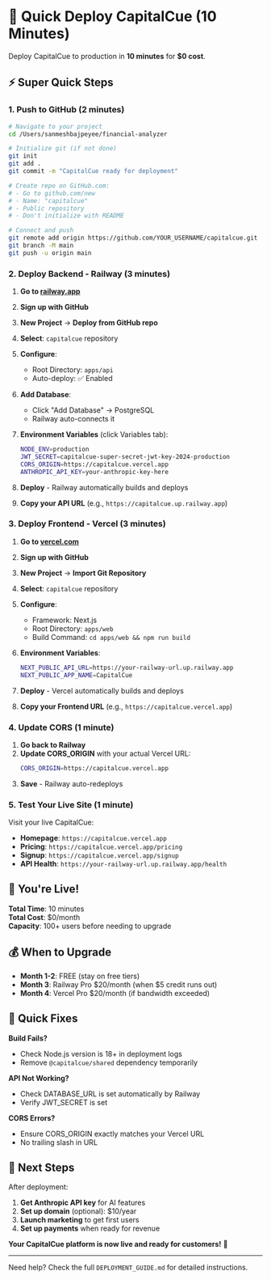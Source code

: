 # 🚀 Quick Deploy CapitalCue (10 Minutes)

Deploy CapitalCue to production in **10 minutes** for **$0 cost**.

## ⚡ Super Quick Steps

### 1. Push to GitHub (2 minutes)

```bash
# Navigate to your project
cd /Users/sanmeshbajpeyee/financial-analyzer

# Initialize git (if not done)
git init
git add .
git commit -m "CapitalCue ready for deployment"

# Create repo on GitHub.com:
# - Go to github.com/new
# - Name: "capitalcue"
# - Public repository
# - Don't initialize with README

# Connect and push
git remote add origin https://github.com/YOUR_USERNAME/capitalcue.git
git branch -M main
git push -u origin main
```

### 2. Deploy Backend - Railway (3 minutes)

1. **Go to [railway.app](https://railway.app)**
2. **Sign up with GitHub**
3. **New Project** → **Deploy from GitHub repo**
4. **Select**: `capitalcue` repository
5. **Configure**:
   - Root Directory: `apps/api`
   - Auto-deploy: ✅ Enabled

6. **Add Database**:
   - Click "Add Database" → PostgreSQL
   - Railway auto-connects it

7. **Environment Variables** (click Variables tab):
   ```bash
   NODE_ENV=production
   JWT_SECRET=capitalcue-super-secret-jwt-key-2024-production
   CORS_ORIGIN=https://capitalcue.vercel.app
   ANTHROPIC_API_KEY=your-anthropic-key-here
   ```

8. **Deploy** - Railway automatically builds and deploys
9. **Copy your API URL** (e.g., `https://capitalcue.up.railway.app`)

### 3. Deploy Frontend - Vercel (3 minutes)

1. **Go to [vercel.com](https://vercel.com)**
2. **Sign up with GitHub**
3. **New Project** → **Import Git Repository**
4. **Select**: `capitalcue` repository
5. **Configure**:
   - Framework: Next.js
   - Root Directory: `apps/web`
   - Build Command: `cd apps/web && npm run build`

6. **Environment Variables**:
   ```bash
   NEXT_PUBLIC_API_URL=https://your-railway-url.up.railway.app
   NEXT_PUBLIC_APP_NAME=CapitalCue
   ```

7. **Deploy** - Vercel automatically builds and deploys
8. **Copy your Frontend URL** (e.g., `https://capitalcue.vercel.app`)

### 4. Update CORS (1 minute)

1. **Go back to Railway**
2. **Update CORS_ORIGIN** with your actual Vercel URL:
   ```bash
   CORS_ORIGIN=https://capitalcue.vercel.app
   ```
3. **Save** - Railway auto-redeploys

### 5. Test Your Live Site (1 minute)

Visit your live CapitalCue:
- **Homepage**: `https://capitalcue.vercel.app`
- **Pricing**: `https://capitalcue.vercel.app/pricing`
- **Signup**: `https://capitalcue.vercel.app/signup`
- **API Health**: `https://your-railway-url.up.railway.app/health`

## 🎉 You're Live!

**Total Time**: 10 minutes  
**Total Cost**: $0/month  
**Capacity**: 100+ users before needing to upgrade

## 💰 When to Upgrade

- **Month 1-2**: FREE (stay on free tiers)
- **Month 3**: Railway Pro $20/month (when $5 credit runs out)
- **Month 4**: Vercel Pro $20/month (if bandwidth exceeded)

## 🚨 Quick Fixes

**Build Fails?**
- Check Node.js version is 18+ in deployment logs
- Remove `@capitalcue/shared` dependency temporarily

**API Not Working?**
- Check DATABASE_URL is set automatically by Railway
- Verify JWT_SECRET is set

**CORS Errors?**
- Ensure CORS_ORIGIN exactly matches your Vercel URL
- No trailing slash in URL

## 🎯 Next Steps

After deployment:
1. **Get Anthropic API key** for AI features
2. **Set up domain** (optional): $10/year
3. **Launch marketing** to get first users
4. **Set up payments** when ready for revenue

**Your CapitalCue platform is now live and ready for customers!** 🚀

---

Need help? Check the full `DEPLOYMENT_GUIDE.md` for detailed instructions.